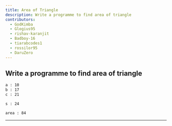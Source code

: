 ```yaml
---
title: Area of Triangle
description: Write a programme to find area of triangle
contributors:
  - GodKimba
  - Glogius95
  - rishav-karanjit
  - Badboy-16
  - tiarabcodes1
  - rossilor95
  - DaruZero
---
```


## Write a programme to find area of triangle

```txt
a : 10
b : 17
c : 21

s : 24

area : 84
```

---
